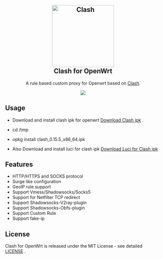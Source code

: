 <h2 align="center">
  <img src="https://github.com/Dreamacro/clash/raw/master/docs/logo.png" alt="Clash" width="200">
  <br>Clash for OpenWrt <br>

</h2>

  <p align="center">
	A rule based custom proxy for Openwrt based on <a href="https://github.com/Dreamacro/clash" target="_blank">Clash</a>.
  </p>
  <p align="center">
	<a target="_blank" href="https://github.com/frainzy1477/clash/releases/tag/v0.15.5">
    <img src="https://img.shields.io/badge/Clash-v0.15.5-orange.svg">
  </a>
  
  </p>
  
## Usage

- Download and install clash ipk for openwrt [Download Clash ipk](https://github.com/frainzy1477/clash/releases/tag/v0.15.5) .

- cd /tmp

- opkg install clash_0.15.5_x86_64.ipk

- Also Download and install luci for clash ipk  [Download Luci for Clash ipk](https://github.com/frainzy1477/luci-app-clash/releases/tag/v1.1.3)

## Features

- HTTP/HTTPS and SOCKS protocol
- Surge like configuration
- GeoIP rule support
- Support Vmess/Shadowsocks/Socks5
- Support for Netfilter TCP redirect
- Support Shadowsocks-V2ray-plugin
- Support Shadowsocks-Obfs-plugin
- Support Custom Rule
- Support fake-ip


## License

Clash for OpenWrt is released under the MIT License - see detailed [LICENSE](https://github.com/frainzy1477/clash/blob/rm/LICENSE) .

